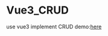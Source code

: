 # Vue3_CRUD
use vue3 implement CRUD
demo:<a href="https://github.com/rexzzyTheReaL/Vue3_CRUD/Vue3_CRUD">here</a>
